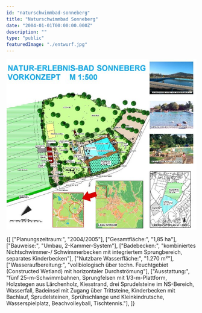 ```yaml
---
id: "naturschwimmbad-sonneberg"
title: "Naturschwimmbad Sonneberg"
date: "2004-01-01T00:00:00.000Z"
description: ""
type: "public"
featuredImage: "./entwurf.jpg"
---
```


!["Entwurf"](./entwurf.jpg)

<SpecificationsTable title="Vorkonzept - technische Daten">
    {[
        ["Planungszeitraum:", "2004/2005"],
        ["Gesamtfläche:", "1,85 ha"],
        ["Bauweise:", "Umbau, 2-Kammer-System"],
        ["Badebecken:", "kombiniertes Nichtschwimmer-/ Schwimmerbecken mit integriertem Sprungbereich, separates Kinderbecken"],
        ["Nutzbare Wasserfläche:", "1.270 m²"],
        ["Wasseraufbereitung:", "vollbiologisch über techn. Feuchtgebiet (Constructed Wetland) mit horizontaler Durchströmung"],
        ["Ausstattung:", "fünf 25-m-Schwimmbahnen, Sprungfelsen mit 1/3-m-Plattform, Holzstegen aus Lärchenholz, Kiesstrand, drei Sprudelsteine im NS-Bereich, Wasserfall, Badeinsel mit Zugang über Trittsteine, Kinderbecken mit Bachlauf, Sprudelsteinen, Sprühschlange und Kleinkindrutsche, Wasserspielplatz, Beachvolleyball, Tischtennis."],
    ]}
</SpecificationsTable>
